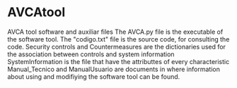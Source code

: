 # AVCAtool
AVCA tool software and auxiliar files
The AVCA.py file is the executable of the software tool. The "codigo.txt" file is the source code, for consulting the code.
Security controls and Countermeasures are the dictionaries used for the association between controls and system information
SystemInformation is the file that have the attributtes of every characteristic
Manual_Tecnico and ManualUsuario are documents in where information about using and modifiying the software tool can be found.
